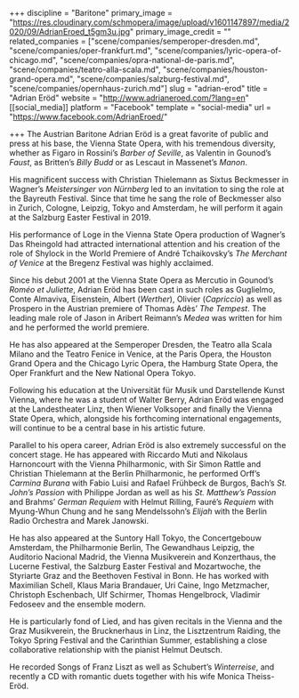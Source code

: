 +++
discipline = "Baritone"
primary_image = "https://res.cloudinary.com/schmopera/image/upload/v1601147897/media/2020/09/AdrianEroed_t5gm3u.jpg"
primary_image_credit = ""
related_companies = ["scene/companies/semperoper-dresden.md", "scene/companies/oper-frankfurt.md", "scene/companies/lyric-opera-of-chicago.md", "scene/companies/opra-national-de-paris.md", "scene/companies/teatro-alla-scala.md", "scene/companies/houston-grand-opera.md", "scene/companies/salzburg-festival.md", "scene/companies/opernhaus-zurich.md"]
slug = "adrian-erod"
title = "Adrian Eröd"
website = "http://www.adrianeroed.com/?lang=en"
[[social_media]]
platform = "Facebook"
template = "social-media"
url = "https://www.facebook.com/AdrianEroed/"

+++
The Austrian Baritone Adrian Eröd is a great favorite of public and press at his base, the Vienna State Opera, with his tremendous diversity, whether as Figaro in Rossini’s _Barber of Seville_, as Valentin in Gounod’s _Faust_, as Britten’s _Billy Budd_ or as Lescaut in Massenet’s _Manon_.

His magnificent success with Christian Thielemann as Sixtus Beckmesser in Wagner’s _Meistersinger von Nürnberg_ led to an invitation to sing the role at the Bayreuth Festival. Since that time he sang the role of Beckmesser also in Zurich, Cologne, Leipzig, Tokyo and Amsterdam, he will perform it again at the Salzburg Easter Festival in 2019. 

His performance of Loge in the Vienna State Opera production of Wagner’s Das Rheingold had attracted international attention and his creation of the role of Shylock in the World Premiere of André Tchaikovsky’s _The Merchant of Venice_ at the Bregenz Festival was highly acclaimed.

Since his debut 2001 at the Vienna State Opera as Mercutio in Gounod’s _Roméo et Juliette_, Adrian Eröd has been cast in such roles as Guglielmo, Conte Almaviva, Eisenstein, Albert (_Werther_), Olivier (_Capriccio_) as well as Prospero in the Austrian premiere of Thomas Adès’ _The Tempest_. The leading male role of Jason in Aribert Reimann’s _Medea_ was written for him and he performed the world premiere. 

He has also appeared at the Semperoper Dresden, the Teatro alla Scala Milano and the Teatro Fenice in Venice, at the Paris Opera, the Houston Grand Opera and the Chicago Lyric Opera, the Hamburg State Opera, the Oper Frankfurt and the New National Opera Tokyo. 

Following his education at the Universität für Musik und Darstellende Kunst Vienna, where he was a student of Walter Berry, Adrian Eröd was engaged at the Landestheater Linz, then Wiener Volksoper and finally the Vienna State Opera, which, alongside his forthcoming international engagements, will continue to be a central base in his artistic future. 

Parallel to his opera career, Adrian Eröd is also extremely successful on the concert stage. He has appeared with Riccardo Muti and Nikolaus Harnoncourt with the Vienna Philharmonic, with Sir Simon Rattle and Christian Thielemann at the Berlin Philharmonic, he performed Orff’s _Carmina Burana_ with Fabio Luisi and Rafael Frühbeck de Burgos, Bach’s _St. John’s Passion_ with Philippe Jordan as well as his _St. Matthew’s Passion_ and Brahms’ _German Requiem_ with Helmut Rilling, Fauré’s _Requiem_ with Myung-Whun Chung and he sang Mendelssohn’s _Elijah_ with the Berlin Radio Orchestra and Marek Janowski.

He has also appeared at the Suntory Hall Tokyo, the Concertgebouw Amsterdam, the Philharmonie Berlin, The Gewandhaus Leipzig, the Auditorio Nacional Madrid, the Vienna Musikverein and Konzerthaus, the Lucerne Festival, the Salzburg Easter Festival and Mozartwoche, the Styriarte Graz and the Beethoven Festival in Bonn. He has worked with Maximilian Schell, Klaus Maria Brandauer, Uri Caine, Ingo Metzmacher, Christoph Eschenbach, Ulf Schirmer, Thomas Hengelbrock, Vladimir Fedoseev and the ensemble modern.

He is particularly fond of Lied, and has given recitals in the Vienna and the Graz Musikverein, the Brucknerhaus in Linz, the Lisztzentrum Raiding, the Tokyo Spring Festival and the Carinthian Summer, establishing a close collaborative relationship with the pianist Helmut Deutsch. 

He recorded Songs of Franz Liszt as well as Schubert’s _Winterreise_, and recently a CD with romantic duets together with his wife Monica Theiss-Eröd.